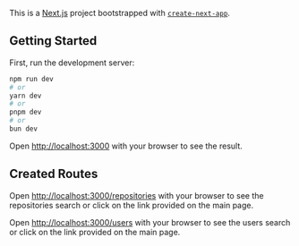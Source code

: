 This is a [Next.js](https://nextjs.org/) project bootstrapped with [`create-next-app`](https://github.com/vercel/next.js/tree/canary/packages/create-next-app).

## Getting Started

First, run the development server:

```bash
npm run dev
# or
yarn dev
# or
pnpm dev
# or
bun dev
```

Open [http://localhost:3000](http://localhost:3000) with your browser to see the result.

## Created Routes

Open [http://localhost:3000/repositories](http://localhost:3000/repositories) with your browser to see the repositories search or click on the link provided on the main page.

Open [http://localhost:3000/users](http://localhost:3000/users) with your browser to see the users search or click on the link provided on the main page.
